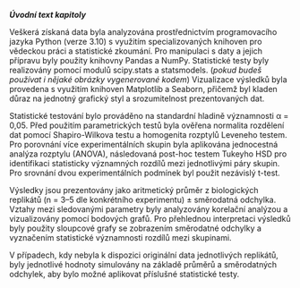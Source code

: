 ***Úvodní text kapitoly***

Veškerá získaná data byla analyzována prostřednictvím programovacího jazyka Python (verze 3.10) s využitím specializovaných knihoven pro vědeckou práci a statistické zkoumání. Pro manipulaci s daty a jejich přípravu byly použity knihovny Pandas a NumPy. Statistické testy byly realizovány pomocí modulů scipy.stats a statsmodels. (_pokud budeš používat i nějaké obrázky vygenerované kodem_) Vizualizace výsledků byla provedena s využitím knihoven Matplotlib a Seaborn, přičemž byl kladen důraz na jednotný grafický styl a srozumitelnost prezentovaných dat.

Statistické testování bylo prováděno na standardní hladině významnosti α = 0,05. Před použitím parametrických testů byla ověřena normalita rozdělení dat pomocí Shapiro-Wilkova testu a homogenita rozptylů Leveneho testem. Pro porovnání více experimentálních skupin byla aplikována jednocestná analýza rozptylu (ANOVA), následovaná post-hoc testem Tukeyho HSD pro identifikaci statisticky významných rozdílů mezi jednotlivými páry skupin. Pro srovnání dvou experimentálních podmínek byl použit nezávislý t-test.

Výsledky jsou prezentovány jako aritmetický průměr z biologických replikátů (n = 3–5 dle konkrétního experimentu) ± směrodatná odchylka. Vztahy mezi sledovanými parametry byly analyzovány korelační analýzou a vizualizovány pomocí bodových grafů. Pro přehlednou interpretaci výsledků byly použity sloupcové grafy se zobrazením směrodatné odchylky a vyznačením statistické významnosti rozdílů mezi skupinami.

V případech, kdy nebyla k dispozici originální data jednotlivých replikátů, byly jednotlivé hodnoty simulovány na základě průměrů a směrodatných odchylek, aby bylo možné aplikovat příslušné statistické testy.